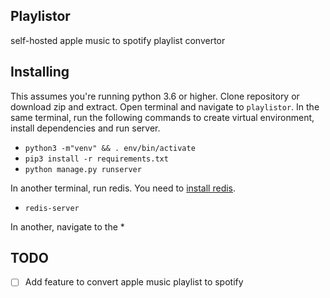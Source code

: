 ## Playlistor
self-hosted apple music to spotify playlist convertor

## Installing
This assumes you're running python 3.6 or higher.
Clone repository or download zip and extract. Open terminal and navigate to `playlistor`.
In the same terminal, run the following commands to create virtual environment, install dependencies and run server.

* `python3 -m"venv" && . env/bin/activate`
* `pip3 install -r requirements.txt`
* `python manage.py runserver`

In another terminal, run redis. You need to [install redis](https://redis.io/topics/quickstart).
* `redis-server`

In another, navigate to the 
* 


## TODO
- [ ] Add feature to convert apple music playlist to spotify
